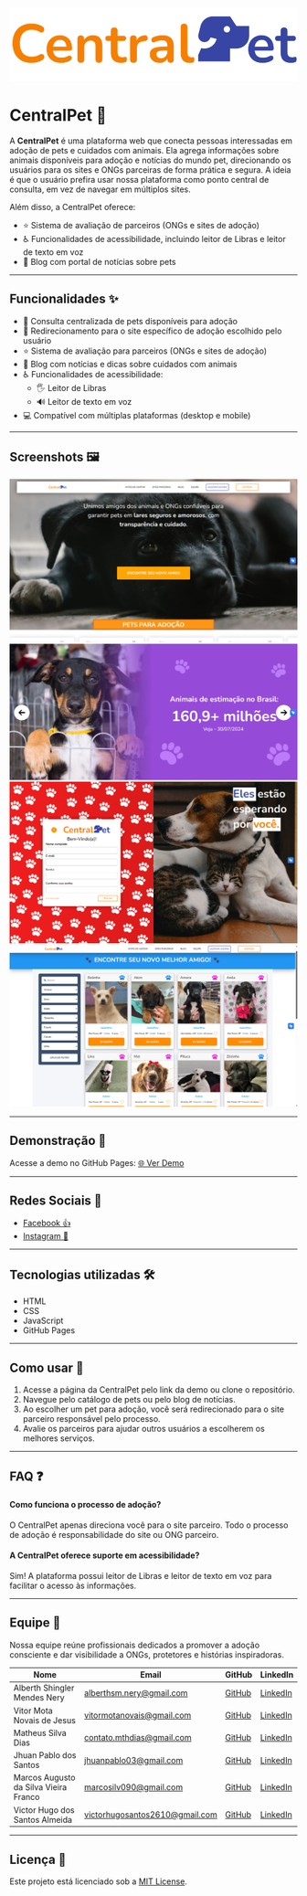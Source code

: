 ![Logo](./IMG/logoCentralPet.svg)

# CentralPet 🐾

A **CentralPet** é uma plataforma web que conecta pessoas interessadas em adoção de pets e cuidados com animais. Ela agrega informações sobre animais disponíveis para adoção e notícias do mundo pet, direcionando os usuários para os sites e ONGs parceiras de forma prática e segura. A ideia é que o usuário prefira usar nossa plataforma como ponto central de consulta, em vez de navegar em múltiplos sites.

Além disso, a CentralPet oferece:  
- ⭐ Sistema de avaliação de parceiros (ONGs e sites de adoção)  
- ♿ Funcionalidades de acessibilidade, incluindo leitor de Libras e leitor de texto em voz  
- 📰 Blog com portal de notícias sobre pets

---

## Funcionalidades ✨

- 🐶 Consulta centralizada de pets disponíveis para adoção  
- 🔗 Redirecionamento para o site específico de adoção escolhido pelo usuário  
- ⭐ Sistema de avaliação para parceiros (ONGs e sites de adoção)  
- 📰 Blog com notícias e dicas sobre cuidados com animais  
- ♿ Funcionalidades de acessibilidade:  
  - 🖐 Leitor de Libras  
  - 🔊 Leitor de texto em voz  
- 💻 Compatível com múltiplas plataformas (desktop e mobile)

---

## Screenshots 🖼️

![Tela Inicial](./IMG/screenshots/tela-inicio.png)  
![Carrossel de Informações](./IMG/screenshots/carrousel-info01.png)  
![Tela de Cadastro](./IMG/screenshots/tela-cadastro.png)  
![Página de Adoção](./IMG/screenshots/adote-page.png)

---

## Demonstração 🚀

Acesse a demo no GitHub Pages: [🌐 Ver Demo](https://centralpett.github.io/CentralPet/)

---

## Redes Sociais 📱

- [Facebook 👍](https://www.facebook.com/people/CentralPet/61579769613990/)  
- [Instagram 📸](https://www.instagram.com/sitecentralpet)

---

## Tecnologias utilizadas 🛠️

- HTML  
- CSS  
- JavaScript  
- GitHub Pages

---

## Como usar 📝

1. Acesse a página da CentralPet pelo link da demo ou clone o repositório.  
2. Navegue pelo catálogo de pets ou pelo blog de notícias.  
3. Ao escolher um pet para adoção, você será redirecionado para o site parceiro responsável pelo processo.  
4. Avalie os parceiros para ajudar outros usuários a escolherem os melhores serviços.

---

## FAQ ❓

#### Como funciona o processo de adoção?

O CentralPet apenas direciona você para o site parceiro. Todo o processo de adoção é responsabilidade do site ou ONG parceiro.

#### A CentralPet oferece suporte em acessibilidade?

Sim! A plataforma possui leitor de Libras e leitor de texto em voz para facilitar o acesso às informações.

---

## Equipe 👥

Nossa equipe reúne profissionais dedicados a promover a adoção consciente e dar visibilidade a ONGs, protetores e histórias inspiradoras.

| Nome | Email | GitHub | LinkedIn |
|------|-------|--------|----------|
| Alberth Shingler Mendes Nery | alberthsm.nery@gmail.com | [GitHub](https://github.com/asmnery) | [LinkedIn](https://www.linkedin.com/in/asmnery/) |
| Vitor Mota Novais de Jesus | vitormotanovais@gmail.com | [GitHub](https://github.com/VitorMotaNJ) | [LinkedIn](https://www.linkedin.com/in/vitor-mota-330908227/) |
| Matheus Silva Dias | contato.mthdias@gmail.com | [GitHub](https://github.com/MatheusDias10) | [LinkedIn](https://www.linkedin.com/in/matheus-dias-71982b333/) |
| Jhuan Pablo dos Santos | jhuanpablo03@gmail.com | [GitHub](https://github.com/Jhuan03) | [LinkedIn](https://www.linkedin.com/in/jhuan03) |
| Marcos Augusto da Silva Vieira Franco | marcosilv090@gmail.com | [GitHub](https://github.com/AkiraNohara696) | [LinkedIn](https://www.linkedin.com/in/marcos-augusto-591019342/) |
| Victor Hugo dos Santos Almeida | victorhugosantos2610@gmail.com | [GitHub](https://github.com/Victor-programmer) | [LinkedIn](https://www.linkedin.com/in/desenvolvedor-victor-almeida/) |

---

## Licença 📄

Este projeto está licenciado sob a [MIT License](LICENSE).
